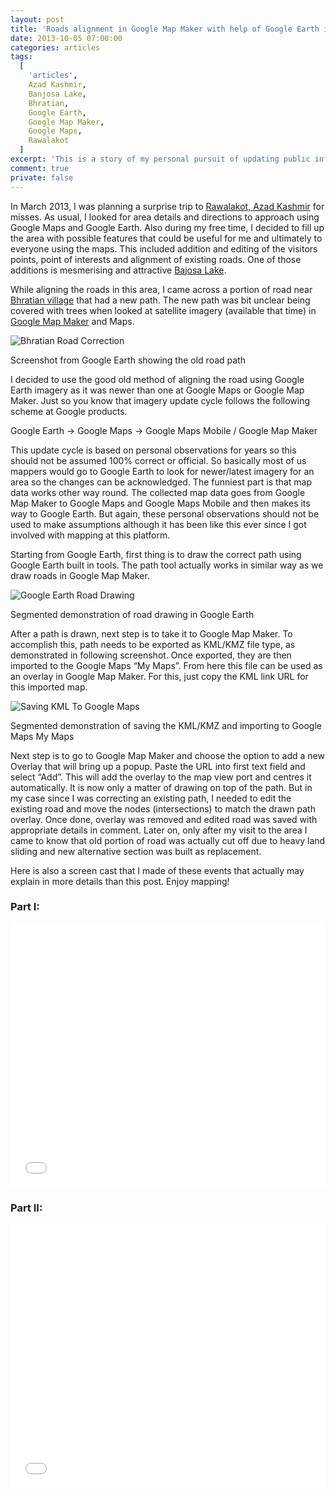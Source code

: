 ```yaml
---
layout: post
title: 'Roads alignment in Google Map Maker with help of Google Earth imagery'
date: 2013-10-05 07:00:00
categories: articles
tags:
  [
    'articles',
    Azad Kashmir,
    Banjosa Lake,
    Bhratian,
    Google Earth,
    Google Map Maker,
    Google Maps,
    Rawalakot
  ]
excerpt: 'This is a story of my personal pursuit of updating public information for Google Maps and then physically travelling on the route to experience it. Let me tell that it felt great.'
comment: true
private: false
---
```


In March 2013, I was planning a surprise trip to [Rawalakot, Azad Kashmir](http://goo.gl/q860XN) for misses. As usual, I looked for area details and directions to approach using Google Maps and Google Earth. Also during my free time, I decided to fill up the area with possible features that could be useful for me and ultimately to everyone using the maps. This included addition and editing of the visitors points, point of interests and alignment of existing roads. One of those additions is mesmerising and attractive [Bajosa Lake](http://en.wikipedia.org/wiki/Banjosa_Lake).

While aligning the roads in this area, I came across a portion of road near [Bhratian village](http://goo.gl/CmWf2u) that had a new path. The new path was bit unclear being covered with trees when looked at satellite imagery (available that time) in [Google Map Maker](http://mapmaker.google.com/) and Maps.

<img src="../../assets/images/bhratian-road-correction.jpg" alt="Bhratian Road Correction" />
<p class="help-block">Screenshot from Google Earth showing the old road path</p>

I decided to use the good old method of aligning the road using Google Earth imagery as it was newer than one at Google Maps or Google Map Maker. Just so you know that imagery update cycle follows the following scheme at Google products.

Google Earth -> Google Maps -> Google Maps Mobile / Google Map Maker

This update cycle is based on personal observations for years so this should not be assumed 100% correct or official. So basically most of us mappers would go to Google Earth to look for newer/latest imagery for an area so the changes can be acknowledged. The funniest part is that map data works other way round. The collected map data goes from Google Map Maker to Google Maps and Google Maps Mobile and then makes its way to Google Earth. But again, these personal observations should not be used to make assumptions although it has been like this ever since I got involved with mapping at this platform.

Starting from Google Earth, first thing is to draw the correct path using Google Earth built in tools. The path tool actually works in similar way as we draw roads in Google Map Maker.

<img src="../../assets/images/google-earth-road-drawing.jpg" alt="Google Earth Road Drawing" />
<p class="help-block">Segmented demonstration of road drawing in Google Earth</p>

After a path is drawn, next step is to take it to Google Map Maker. To accomplish this, path needs to be exported as KML/KMZ file type, as demonstrated in following screenshot. Once exported, they are then imported to the Google Maps “My Maps”. From here this file can be used as an overlay in Google Map Maker. For this, just copy the KML link URL for this imported map.

<img src="../../assets/images/save-kml-to-google-maps-mymaps.jpg" alt="Saving KML To Google Maps" />
<p class="help-block">Segmented demonstration of saving the KML/KMZ and importing to Google Maps My Maps</p>

Next step is to go to Google Map Maker and choose the option to add a new Overlay that will bring up a popup. Paste the URL into first text field and select “Add”. This will add the overlay to the map view port and centres it automatically. It is now only a matter of drawing on top of the path. But in my case since I was correcting an existing path, I needed to edit the existing road and move the nodes (intersections) to match the drawn path overlay. Once done, overlay was removed and edited road was saved with appropriate details in comment. Later on, only after my visit to the area I came to know that old portion of road was actually cut off due to heavy land sliding and new alternative section was built as replacement.

Here is also a screen cast that I made of these events that actually may explain in more details than this post. Enjoy mapping!

### Part I:

<iframe width="100%" height="422" src="//www.youtube.com/embed/acVkysspN6o?rel=0&#038;autohide=1&#038;modestbranding=1&#038;showinfo=0" frameborder="0" allowfullscreen></iframe>

### Part II:

<iframe width="100%" height="422" src="//www.youtube.com/embed/iz7dvp-NtJM?rel=0&#038;autohide=1&#038;modestbranding=1&#038;showinfo=0" frameborder="0" allowfullscreen></iframe>
